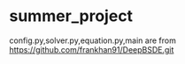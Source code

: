 # summer_project
config.py,solver.py,equation.py,main are from https://github.com/frankhan91/DeepBSDE.git
